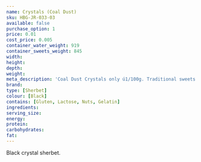 ```yaml
---
name: Crystals (Coal Dust)
sku: HBG-JR-033-03
available: false
purchase_option: 1
price: 0.01
cost_price: 0.005
container_water_weight: 919
container_sweets_weight: 845
width: 
height: 
depth: 
weight: 
meta_description: 'Coal Dust Crystals only ú1/100g. Traditional sweets and more at Humbugs Confectionery Store. Specialists in satisfying your sweet tooth!'
brand: 
type: [Sherbet]
colour: [Black]
contains: [Gluten, Lactose, Nuts, Gelatin]
ingredients: 
serving_size: 
energy: 
protein: 
carbohydrates: 
fat: 
---
```

Black crystal sherbet.